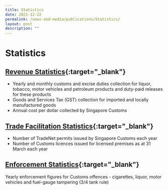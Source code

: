 ```yaml
---
title: Statistics
date: 2021-12-22
permalink: /news-and-media/publications/Statistics/
layout: post
description: ""
---
```


# Statistics

## [Revenue Statistics](https://go.gov.sg/revenuestats-nov21){:target="_blank"} 

-   Yearly and monthly customs and excise duties collection for liquor, tobacco, motor vehicles and petroleum products and duty-paid releases for these products
-   Goods and Services Tax (GST) collection for imported and locally manufactured goods
-   Annual cost per dollar collected by Singapore Customs

## [Trade Facilitation Statistics](/files/news-and-media/TradeFacilitationStatsFY16FY20.xls){:target="_blank"} 

-   Number of TradeNet permits issued by Singapore Customs each year
-   Number of Customs licences issued for licensed premises as at 31 March each year

## [Enforcement Statistics](/files/news-and-media/Enforcement_stats_CY2020.xls){:target="_blank"} 

Yearly enforcement figures for Customs offences - cigarettes, liquor, motor vehicles and fuel-gauge tampering (3/4 tank rule)